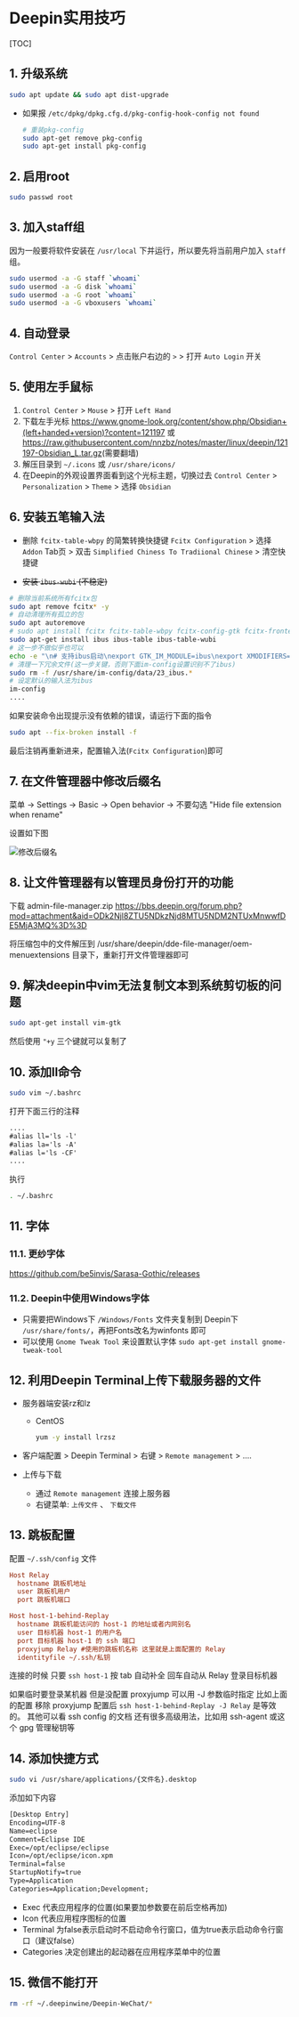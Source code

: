 # Deepin实用技巧

[TOC]

## 1. 升级系统

```sh
sudo apt update && sudo apt dist-upgrade
```

- 如果报 `/etc/dpkg/dpkg.cfg.d/pkg-config-hook-config not found`

  ```sh
  # 重装pkg-config
  sudo apt-get remove pkg-config
  sudo apt-get install pkg-config
  ```

## 2. 启用root

```sh
sudo passwd root
```

## 3. 加入staff组

因为一般要将软件安装在 `/usr/local` 下并运行，所以要先将当前用户加入 `staff` 组。

```sh
sudo usermod -a -G staff `whoami`
sudo usermod -a -G disk `whoami`
sudo usermod -a -G root `whoami`
sudo usermod -a -G vboxusers `whoami`
```

## 4. 自动登录

`Control Center` > `Accounts` > 点击账户右边的 `>` > 打开 `Auto Login` 开关

## 5. 使用左手鼠标

1. `Control Center` > `Mouse` > 打开 `Left Hand`
2. 下载左手光标
   <https://www.gnome-look.org/content/show.php/Obsidian+(left+handed+version)?content=121197>
   或
   <https://raw.githubusercontent.com/nnzbz/notes/master/linux/deepin/121197-Obsidian_L.tar.gz>(需要翻墙)
3. 解压目录到 `~/.icons` 或 `/usr/share/icons/`
4. 在Deepin的外观设置界面看到这个光标主题，切换过去
   `Control Center` > `Personalization` > `Theme` > 选择 `Obsidian`

## 6. 安装五笔输入法

- 删除 `fcitx-table-wbpy` 的简繁转换快捷键
  `Fcitx Configuration` > 选择 `Addon` Tab页 > 双击 `Simplified Chiness To Tradiional Chinese` > 清空快捷键

- ~~安装 `ibus-wubi` (不稳定)~~

```sh
# 删除当前系统所有fcitx包
sudo apt remove fcitx* -y
# 自动清理所有孤立的包
sudo apt autoremove
# sudo apt install fcitx fcitx-table-wbpy fcitx-config-gtk fcitx-frontend-all  fcitx-ui-classic fcitx-tools fcitx-ui-kimpanel
sudo apt-get install ibus ibus-table ibus-table-wubi
# 这一步不做似乎也可以
echo -e "\n# 支持ibus启动\nexport GTK_IM_MODULE=ibus\nexport XMODIFIERS=@im=ibus\nexport QT_IM_MODULE=ibus" >> ~/.bashrc
# 清理一下冗余文件(这一步关键，否则下面im-config设置识别不了ibus)
sudo rm -f /usr/share/im-config/data/23_ibus.*
# 设定默认的输入法为ibus
im-config
....
```

如果安装命令出现提示没有依赖的错误，请运行下面的指令

```sh
sudo apt --fix-broken install -f
```

最后注销再重新进来，配置输入法(`Fcitx Configuration`)即可

## 7. 在文件管理器中修改后缀名

菜单 -> Settings -> Basic -> Open behavior -> 不要勾选 "Hide file extension when rename"

设置如下图

![修改后缀名](修改后缀名.png)

## 8. 让文件管理器有以管理员身份打开的功能

下载 admin-file-manager.zip
<https://bbs.deepin.org/forum.php?mod=attachment&aid=ODk2Njl8ZTU5NDkzNjd8MTU5NDM2NTUxMnwwfDE5MjA3MQ%3D%3D>

将压缩包中的文件解压到 /usr/share/deepin/dde-file-manager/oem-menuextensions 目录下，重新打开文件管理器即可

## 9. 解决deepin中vim无法复制文本到系统剪切板的问题

```sh
sudo apt-get install vim-gtk
```

然后使用 `"+y` 三个键就可以复制了

## 10. 添加ll命令

```sh
sudo vim ~/.bashrc
```

打开下面三行的注释

```txt
....
#alias ll='ls -l'
#alias la='ls -A'
#alias l='ls -CF'
....
```

执行

```sh
. ~/.bashrc
```

## 11. 字体

### 11.1. 更纱字体

<https://github.com/be5invis/Sarasa-Gothic/releases>

### 11.2. Deepin中使用Windows字体

- 只需要把Windows下 `/Windows/Fonts` 文件夹复制到 Deepin下 `/usr/share/fonts/`，再把Fonts改名为winfonts 即可
- 可以使用 `Gnome Tweak Tool` 来设置默认字体 `sudo apt-get install gnome-tweak-tool`

## 12. 利用Deepin Terminal上传下载服务器的文件

- 服务器端安装rz和lz
  - CentOS

    ```sh
    yum -y install lrzsz
    ```

- 客户端配置 > Deepin Terminal > 右键 > `Remote management` > ....

- 上传与下载
  - 通过 `Remote management` 连接上服务器
  - 右键菜单: `上传文件` 、 `下载文件`

## 13. 跳板配置

配置 `~/.ssh/config` 文件

```ini
Host Relay
  hostname 跳板机地址
  user 跳板机用户
  port 跳板机端口

Host host-1-behind-Replay
  hostname 跳板机能访问的 host-1 的地址或者内网别名
  user 目标机器 host-1 的用户名
  port 目标机器 host-1 的 ssh 端口
  proxyjump Relay #使用的跳板机名称 这里就是上面配置的 Relay
  identityfile ~/.ssh/私钥
```

连接的时候 只要 `ssh host-1` 按 tab 自动补全 回车自动从 Relay 登录目标机器

如果临时要登录某机器 但是没配置 proxyjump 可以用 -J 参数临时指定
比如上面的配置 移除 proxyjump 配置后
`ssh host-1-behind-Replay -J Relay`
是等效的。
其他可以看 ssh config 的文档 还有很多高级用法，比如用 ssh-agent 或这个 gpg 管理秘钥等

## 14. 添加快捷方式

```sh
sudo vi /usr/share/applications/{文件名}.desktop
```

添加如下内容

```txt
[Desktop Entry]
Encoding=UTF-8
Name=eclipse  
Comment=Eclipse IDE  
Exec=/opt/eclipse/eclipse  
Icon=/opt/eclipse/icon.xpm  
Terminal=false  
StartupNotify=true  
Type=Application  
Categories=Application;Development;
```

- Exec
  代表应用程序的位置(如果要加参数要在前后空格再加)
- Icon
  代表应用程序图标的位置
- Terminal
  为false表示启动时不启动命令行窗口，值为true表示启动命令行窗口（建议false）
- Categories
  决定创建出的起动器在应用程序菜单中的位置

## 15. 微信不能打开

```sh
rm -rf ~/.deepinwine/Deepin-WeChat/*
```
